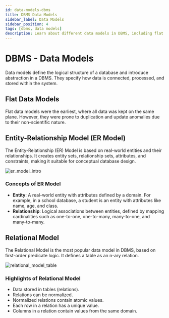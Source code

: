 ```yaml
---
id: data-models-dbms
title: DBMS Data Models
sidebar_label: Data Models
sidebar_position: 4
tags: [dbms, data models]
description: Learn about different data models in DBMS, including flat data models, Entity-Relationship models, and relational models, and understand how data is structured, processed, and stored.
---
```


# DBMS - Data Models

Data models define the logical structure of a database and introduce abstraction in a DBMS. They specify how data is connected, processed, and stored within the system.

## Flat Data Models

Flat data models were the earliest, where all data was kept on the same plane. However, they were prone to duplication and update anomalies due to their non-scientific nature.

## Entity-Relationship Model (ER Model)

The Entity-Relationship (ER) Model is based on real-world entities and their relationships. It creates entity sets, relationship sets, attributes, and constraints, making it suitable for conceptual database design.

![er_model_intro](https://www.tutorialspoint.com/dbms/images/er_model_intro.png)

### Concepts of ER Model

- **Entity**: A real-world entity with attributes defined by a domain. For example, in a school database, a student is an entity with attributes like name, age, and class.
- **Relationship**: Logical associations between entities, defined by mapping cardinalities such as one-to-one, one-to-many, many-to-one, and many-to-many.

## Relational Model

The Relational Model is the most popular data model in DBMS, based on first-order predicate logic. It defines a table as an n-ary relation.

![relational_model_table](https://www.tutorialspoint.com/dbms/images/relational_model_table.png)

### Highlights of Relational Model

- Data stored in tables (relations).
- Relations can be normalized.
- Normalized relations contain atomic values.
- Each row in a relation has a unique value.
- Columns in a relation contain values from the same domain.
